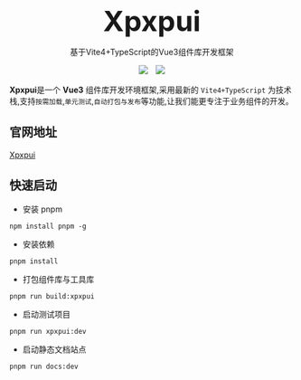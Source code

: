 <br />
<br />
<div style="text-align:center">
<b style="font-size:50px">Xpxpui</b>
<p>基于Vite4+TypeScript的Vue3组件库开发框架</p>
<img style="display:inline" src="https://img.shields.io/npm/v/xpxpui" />

<img style="display:inline;margin-left:10px" src="https://img.shields.io/npm/dt/xpxpui" />
</div>

**Xpxpui**是一个 **Vue3** 组件库开发环境框架,采用最新的 `Vite4+TypeScript` 为技术栈,支持`按需加载`,`单元测试`,`自动打包与发布`等功能,让我们能更专注于业务组件的开发。

## 官网地址

[Xpxpui](https://equalxp.github.io/xpxpuiweb/)

## 快速启动

- 安装 pnpm

```
npm install pnpm -g
```

- 安装依赖

```
pnpm install
```

- 打包组件库与工具库

```
pnpm run build:xpxpui
```

- 启动测试项目

```
pnpm run xpxpui:dev
```

- 启动静态文档站点

```
pnpm run docs:dev
```
